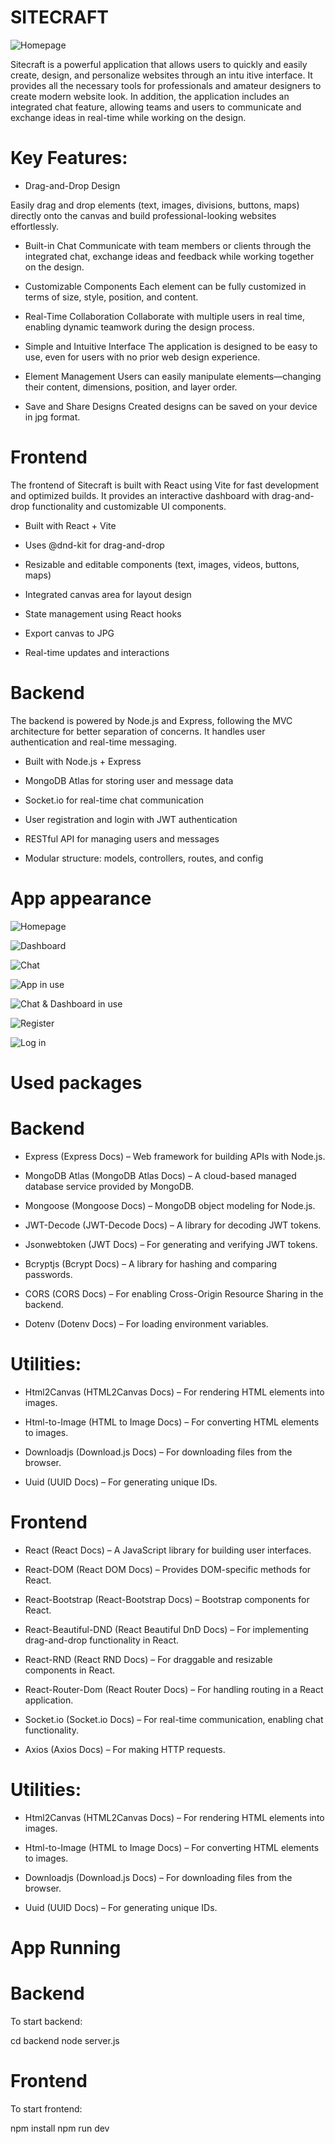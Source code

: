 # SITECRAFT

![Homepage](./public/images/homepage.png)

Sitecraft is a powerful application that allows users to quickly and easily create, design, and personalize websites through an intu
itive interface. It provides all the necessary tools for professionals and amateur designers to create modern website look. In addition, the application includes an integrated chat feature, allowing teams and users to communicate and exchange ideas in real-time while working on the design.

# Key Features:

 - Drag-and-Drop Design

Easily drag and drop elements (text, images, divisions, buttons, maps) directly onto the canvas and build professional-looking websites effortlessly.

 - Built-in Chat
Communicate with team members or clients through the integrated chat, exchange ideas and feedback while working together on the design.

 - Customizable Components
Each element can be fully customized in terms of size, style, position, and content.

 - Real-Time Collaboration
Collaborate with multiple users in real time, enabling dynamic teamwork during the design process.

 - Simple and Intuitive Interface
The application is designed to be easy to use, even for users with no prior web design experience.

 - Element Management
Users can easily manipulate elements—changing their content, dimensions, position, and layer order.

 - Save and Share Designs
Created designs can be saved on your device in jpg format.

# Frontend

The frontend of Sitecraft is built with React using Vite for fast development and optimized builds. It provides an interactive dashboard with drag-and-drop functionality and customizable UI components.

 - Built with React + Vite

 - Uses @dnd-kit for drag-and-drop

 - Resizable and editable components (text, images, videos, buttons, maps)

 - Integrated canvas area for layout design

 - State management using React hooks

 - Export canvas to JPG

 - Real-time updates and interactions

# Backend

The backend is powered by Node.js and Express, following the MVC architecture for better separation of concerns. It handles user authentication and real-time messaging.

 - Built with Node.js + Express

 - MongoDB Atlas for storing user and message data

 - Socket.io for real-time chat communication

 - User registration and login with JWT authentication

 - RESTful API for managing users and messages

 - Modular structure: models, controllers, routes, and config


# App appearance

![Homepage](./public/images/homepage.png)

![Dashboard](./public/images/Dashboard.png)

![Chat](./public//images/Chat.png)

![App in use](./public/images/APPINUSE.png)

![Chat & Dashboard in use](./public/images/CHATANDDASHINUSE.png)

![Register](./public/images/Register.png)

![Log in](./public/images/LogIn.png)


# Used packages

# Backend

 - Express (Express Docs) – Web framework for building APIs with Node.js.

 - MongoDB Atlas (MongoDB Atlas Docs) – A cloud-based managed database service provided by MongoDB.

 - Mongoose (Mongoose Docs) – MongoDB object modeling for Node.js.

 - JWT-Decode (JWT-Decode Docs) – A library for decoding JWT tokens.

 - Jsonwebtoken (JWT Docs) – For generating and verifying JWT tokens.

 - Bcryptjs (Bcrypt Docs) – A library for hashing and comparing passwords.

 - CORS (CORS Docs) – For enabling Cross-Origin Resource Sharing in the backend.

 - Dotenv (Dotenv Docs) – For loading environment variables.


# Utilities:
 - Html2Canvas (HTML2Canvas Docs) – For rendering HTML elements into images.

 - Html-to-Image (HTML to Image Docs) – For converting HTML elements to images.

 - Downloadjs (Download.js Docs) – For downloading files from the browser.

 - Uuid (UUID Docs) – For generating unique IDs.

# Frontend

 - React (React Docs) – A JavaScript library for building user interfaces.

 - React-DOM (React DOM Docs) – Provides DOM-specific methods for React.

 - React-Bootstrap (React-Bootstrap Docs) – Bootstrap components for React.

 - React-Beautiful-DND (React Beautiful DnD Docs) – For implementing drag-and-drop functionality in React.

 - React-RND (React RND Docs) – For draggable and resizable components in React.

 - React-Router-Dom (React Router Docs) – For handling routing in a React application.

 - Socket.io (Socket.io Docs) – For real-time communication, enabling chat functionality.

 - Axios (Axios Docs) – For making HTTP requests.

# Utilities:
 - Html2Canvas (HTML2Canvas Docs) – For rendering HTML elements into images.

 - Html-to-Image (HTML to Image Docs) – For converting HTML elements to images.

 - Downloadjs (Download.js Docs) – For downloading files from the browser.

 - Uuid (UUID Docs) – For generating unique IDs.

 # App Running

 # Backend

 To start backend:

cd backend
node server.js

# Frontend 

To start frontend:

npm install
npm run dev

















